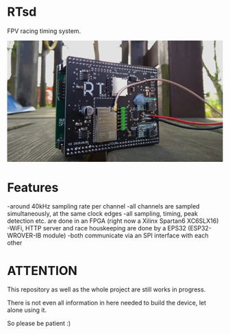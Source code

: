 # RTsd
FPV racing timing system.

![picture of device](pics/RTsd_Geruest_small.jpg?raw=true "RTsd device")

# Features
-around 40kHz sampling rate per channel
-all channels are sampled simultaneously, at the same clock edges
-all sampling, timing, peak detection etc. are done in an FPGA (right now a Xilinx Spartan6 XC6SLX16)
-WiFi, HTTP server and race houskeeping are done by a EPS32 (ESP32-WROVER-IB module)
-both communicate via an SPI interface with each other

# ATTENTION
This repository as well as the whole project are still works in progress.

There is not even all information in here needed to build the device, let alone using it.

So please be patient :)